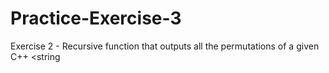 # Practice-Exercise-3
Exercise 2 - Recursive function that outputs all the permutations of a given C++ <string
